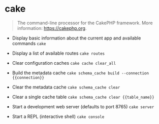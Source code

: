 # cake
> The command-line processor for the CakePHP framework.
> More information: <https://cakephp.org>.

- Display basic information about the current app and available commands
`cake`

- Display a list of available routes
`cake routes`

- Clear configuration caches
`cake cache clear_all`

- Build the metadata cache
`cake schema_cache build --connection {{connection}}`

- Clear the metadata cache
`cake schema_cache clear`

- Clear a single cache table
`cake schema_cache clear {{table_name}}`

- Start a development web server (defaults to port 8765)
`cake server`

- Start a REPL (interactive shell)
`cake console`

